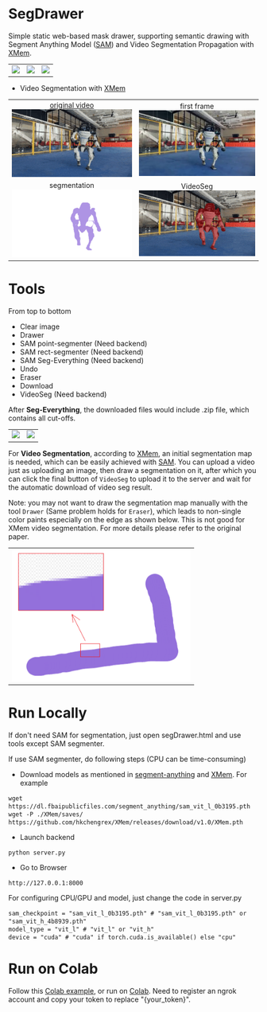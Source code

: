 # SegDrawer
Simple static web-based mask drawer, supporting semantic drawing with Segment Anything Model ([SAM](https://github.com/facebookresearch/segment-anything)) and Video Segmentation Propagation with [XMem](https://github.com/hkchengrex/XMem).

<table>
  <tr>
    <td align="center">
      <img src="example/demo.gif" width="240" />
    </td>
    <td align="center">
      <img src="example/demo1.gif" width="240" />
    </td>
    <td align="center">
      <img src="example/demo2.gif" width="240" />
    </td>
  </tr>
</table>

- Video Segmentation with [XMem](https://github.com/hkchengrex/XMem)

<table>
  <tr>
    <td align="center">
      <a href="https://www.youtube.com/watch?v=fn3KWM1kuAw">original video</a><br>
      <img src="example/XMem/BostonDynamics_ori.gif" width="300" />
    </td>
    <td align="center">
      first frame<br>
      <img src="example/XMem/BostonDynamics_frame.png" width="300" />
    </td>
  </tr>
  <tr>
    <td align="center">
      segmentation<br>
      <img src="example/XMem/BostonDynamics_mask.png" width="300" />
    </td>
    <td align="center">
      VideoSeg<br>
      <img src="example/XMem/BostonDynamics_seg.gif" width="300" />
    </td>
  </tr>
</table>

# Tools

From top to bottom
- Clear image
- Drawer
- SAM point-segmenter (Need backend)
- SAM rect-segmenter (Need backend)
- SAM Seg-Everything (Need backend)
- Undo
- Eraser
- Download
- VideoSeg (Need backend)

After **Seg-Everything**, the downloaded files would include .zip file, which contains all cut-offs.

<table>
  <tr>
    <td align="center">
      <img src="example/dog.jpg" width="360" />
    </td>
    <td align="center">
      <img src="example/cut-off.jpg" width="360" />
    </td>
  </tr>
</table>

For **Video Segmentation**, according to [XMem](https://github.com/hkchengrex/XMem), an initial segmentation map is needed, which can be easily achieved with [SAM](https://github.com/facebookresearch/segment-anything). You can upload a video just as uploading an image, then draw a segmentation on it, after which you can click the final button of `VideoSeg` to upload it to the server and wait for the automatic download of video seg result.

Note: you may not want to draw the segmentation map manually with the tool `Drawer` (Same problem holds for `Eraser`), which leads to non-single color paints especially on the edge as shown below. This is not good for XMem video segmentation. For more details please refer to the original paper.

<table>
  <tr>
    <td align="center">
      <img src="example/drawer.png" width="360" />
    </td>
  </tr>
</table>

# Run Locally

If don't need SAM for segmentation, just open segDrawer.html and use tools except SAM segmenter.

If use SAM segmenter, do following steps (CPU can be time-consuming)
- Download models as mentioned in [segment-anything](https://github.com/facebookresearch/segment-anything) and [XMem](https://github.com/hkchengrex/XMem).
For example
```
wget https://dl.fbaipublicfiles.com/segment_anything/sam_vit_l_0b3195.pth
wget -P ./XMem/saves/ https://github.com/hkchengrex/XMem/releases/download/v1.0/XMem.pth
```
- Launch backend
```
python server.py
```
- Go to Browser
```
http://127.0.0.1:8000
```

For configuring CPU/GPU and model, just change the code in server.py
```
sam_checkpoint = "sam_vit_l_0b3195.pth" # "sam_vit_l_0b3195.pth" or "sam_vit_h_4b8939.pth"
model_type = "vit_l" # "vit_l" or "vit_h"
device = "cuda" # "cuda" if torch.cuda.is_available() else "cpu"
```

# Run on Colab

Follow this [Colab example](SegDrawer.ipynb), or run on [Colab](https://colab.research.google.com/drive/1PdWCpBgYwiQtvkdTBnW-y2T-s_Fc-2iI?usp=sharing). Need to register an ngrok account and copy your token to replace "{your_token}".
